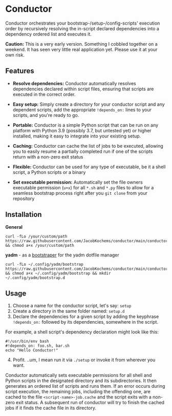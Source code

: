 Conductor
=========
Conductor orchestrates your bootstrap-/setup-/config-scripts'
execution order by recursively resolving the in-script declared
dependencies into a dependency ordered list and executes it.

**Caution:** This is a very early version. Something I cobbled together on a
weekend. It has seen very little real application yet. Please use it at your
own risk.

Features
--------
 * **Resolve dependencies:** Conductor automatically resolves
dependencies declared within script files, ensuring that scripts are executed
in the correct order.

 * **Easy setup:** Simply create a directory for your conductor script and any
dependent scripts, add the appropriate `!depends_on:` lines to your scripts,
and you're ready to go.

 * **Portable:** Conductor is a simple Python script that can be run on any
platform with Python 3.9 (possibly 3.7, but untested yet) or higher installed,
making it easy to integrate into your existing setup.

 * **Caching:** Conductor can cache the list of jobs to be executed, allowing
you to easily resume a partially completed run if one of the scripts return
with a non-zero exit status

 * **Flexible:** Conductor can be used for any type of executable, be it a
shell script, a Python scripts or a binary

 * **Set executable permission:** Automatically set the file owners executable
permission (`u+x`) for all `*.sh` and `*.py` files to allow for a seamless
bootstrap process right after you `git clone` from your repository

Installation
------------
**General**
```shell
curl -fLo /your/custom/path https://raw.githubusercontent.com/JacobKochems/conductor/main/conductor.py && chmod a+x /your/custom/path
```
**yadm** - as a [bootstraper](https://yadm.io/docs/bootstrap) for the yadm
dotfile manager
```shell
curl -fLo ~/.config/yadm/bootstrap https://raw.githubusercontent.com/JacobKochems/conductor/main/conductor.py && chmod a+x ~/.config/yadm/bootstrap && mkdir ~/.config/yadm/bootstrap.d
```

Usage
-----
1. Choose a name for the conductor script, let's say: `setup`
2. Create a directory in the same folder named: `setup.d`
3. Declare the dependencies for a given script by adding the keyphrase
`!depends_on:` followed by its dependencies, somewhere in the script.

For example, a shell script's dependency declaration might look like this:
```shell
#!/usr/bin/env bash
#!depends_on: foo.sh, bar.sh
echo "Hello Conductor!"
```
4. Profit.  ..um, I mean run it via `./setup` or invoke it from wherever you
want.

Conductor automatically sets executable permissions for all shell and Python
scripts in the designated directory and its subdirectories. It then generates
an ordered list of scripts and runs them. If an error occurs during script
execution, the remaining jobs, including the offending one, are cached to
the file `<script-name>-job.cache` and the script exits with a non-zero exit
status. A subsequent run of conductor will try to finish the cached jobs if it
finds the cache file in its directory.
